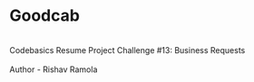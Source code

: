 # Goodcab
<br>
Codebasics Resume Project Challenge #13: Business Requests
</br>
<br>
Author - Rishav Ramola
</br>
